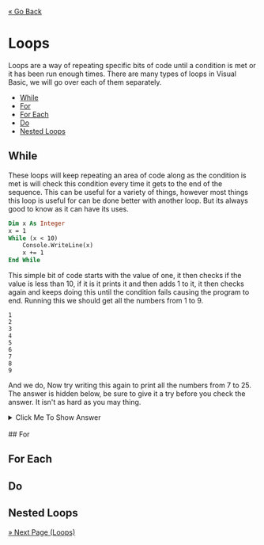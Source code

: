 [« Go Back](..\select-statements "Go Back")
<br/>

# Loops <!-- omit in toc -->

Loops are a way of repeating specific bits of code until a condition is met or it has been run enough times. There are many types of loops in Visual Basic, we will go over each of them separately.

- [While](#while)
- [For](#for)
- [For Each](#for-each)
- [Do](#do)
- [Nested Loops](#nested-loops)

## While

These loops will keep repeating an area of code along as the condition is met is will check this condition every time it gets to the end of the sequence. This can be useful for a variety of things, however most things this loop is useful for can be done better with another loop. But its always good to know as it can have its uses.

```vb
Dim x As Integer
x = 1
While (x < 10)
    Console.WriteLine(x)
    x += 1
End While
```

This simple bit of code starts with the value of one, it then checks if the value is less than 10, if it is it prints it and then adds 1 to it, it then checks again and keeps doing this until the condition fails causing the program to end. Running this we should get all the numbers from 1 to 9.

```
1
2
3
4
5
6
7
8
9
```

And we do,
Now try writing this again to print all the numbers from 7 to 25. The answer is hidden below, be sure to give it a try before you check the answer. It isn't as hard as you may thing.

<details>
<summary>Click Me To Show Answer</summary>
<p>
<br/>
Here is the working code. There are others that would work but this for sure does.

<pre class="highlight"><code><span class="k">Dim</span> <span class="nv">x</span> <span class="ow">As</span> <span class="kt">Integer</span>
<span class="n">x</span> <span class="o">=</span> <span class="mi">7</span>
<span class="k">While</span> <span class="p">(</span><span class="n">x</span> <span class="o">&lt;</span> <span class="mi">26</span><span class="p">)</span>
    <span class="nb">Console</span><span class="p">.</span><span class="n">WriteLine</span><span class="p">(</span><span class="n">x</span><span class="p">)</span>
    <span class="n">x</span> <span class="o">+=</span> <span class="mi">1</span>
<span class="k">End</span> <span class="k">While</span>
</code></pre>
</p>
</details>  
<br/>
## For

## For Each

## Do

## Nested Loops

[» Next Page (Loops)](..\loops "Next Page")



